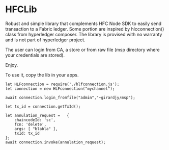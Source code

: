 # HFCLib

Robust and simple library that complements HFC Node SDK to easily send transaction to a Fabric ledger.  Some portion are inspired by hlcconnection() class from hyperledger composer.
The library is provised with no warranty and is not part of hyperledger project.

The user can login from CA, a store or from raw file (msp directory where your credentials are stored).

Enjoy.


To use it, copy the lib in your apps.

    let HLFconnection = require('./hlfconnection.js');
    let connection = new HLFconnection("mychannel");

    await connection.login_fromfile("admin","~girardjy/msp");

    let tx_id = connection.getTxId();

    let annulation_request =   {
        chaincodeId: 'sc',
        fcn: 'delete',
        args: [ "blabla" ],
        txId: tx_id
    };
    await connection.invoke(annulation_request);
